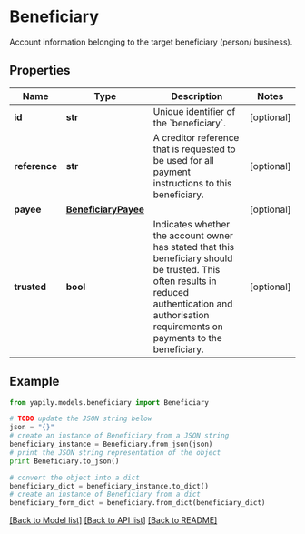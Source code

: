 # Beneficiary

Account information belonging to the target beneficiary (person/ business).

## Properties
Name | Type | Description | Notes
------------ | ------------- | ------------- | -------------
**id** | **str** | Unique identifier of the &#x60;beneficiary&#x60;. | [optional] 
**reference** | **str** | A creditor reference that is requested to be used for all payment instructions to this beneficiary. | [optional] 
**payee** | [**BeneficiaryPayee**](BeneficiaryPayee.md) |  | [optional] 
**trusted** | **bool** | Indicates whether the account owner has stated that this beneficiary should be trusted. This often results in reduced authentication and authorisation requirements on payments to the beneficiary. | [optional] 

## Example

```python
from yapily.models.beneficiary import Beneficiary

# TODO update the JSON string below
json = "{}"
# create an instance of Beneficiary from a JSON string
beneficiary_instance = Beneficiary.from_json(json)
# print the JSON string representation of the object
print Beneficiary.to_json()

# convert the object into a dict
beneficiary_dict = beneficiary_instance.to_dict()
# create an instance of Beneficiary from a dict
beneficiary_form_dict = beneficiary.from_dict(beneficiary_dict)
```
[[Back to Model list]](../README.md#documentation-for-models) [[Back to API list]](../README.md#documentation-for-api-endpoints) [[Back to README]](../README.md)


